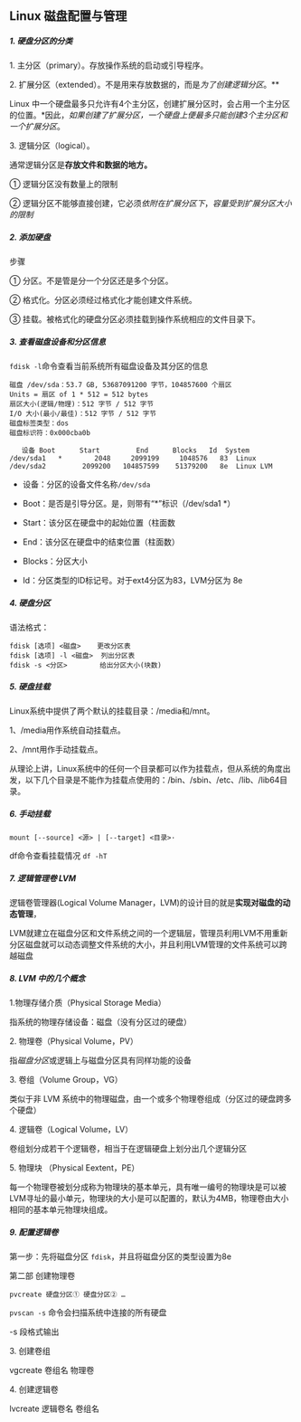 ## Linux 磁盘配置与管理

##### 1\. 硬盘分区的分类

1\. 主分区（primary）。存放操作系统的启动或引导程序。

2\. 扩展分区（extended）。不是用来存放数据的，而是*为了创建逻辑分区*。**

Linux 中一个硬盘最多只允许有4个主分区，创建扩展分区时，会占用一个主分区的位置。*因此，*如果创建了扩展分区，一个硬盘上便最多只能创建3个主分区和一个扩展分区*。

3\. 逻辑分区（logical）。

通常逻辑分区是**存放文件和数据的地方。**

① 逻辑分区没有数量上的限制

② 逻辑分区不能够直接创建，它必须*依附在扩展分区下*，*容量受到扩展分区大小的限制*

##### 2\. 添加硬盘

步骤

① 分区。不是管是分一个分区还是多个分区。

② 格式化。分区必须经过格式化才能创建文件系统。

③ 挂载。被格式化的硬盘分区必须挂载到操作系统相应的文件目录下。

##### 3\. 查看磁盘设备和分区信息

`fdisk -l`命令查看当前系统所有磁盘设备及其分区的信息

```shell
磁盘 /dev/sda：53.7 GB, 53687091200 字节，104857600 个扇区
Units = 扇区 of 1 * 512 = 512 bytes
扇区大小(逻辑/物理)：512 字节 / 512 字节
I/O 大小(最小/最佳)：512 字节 / 512 字节
磁盘标签类型：dos
磁盘标识符：0x000cba0b

   设备 Boot      Start         End      Blocks   Id  System
/dev/sda1   *        2048     2099199     1048576   83  Linux
/dev/sda2         2099200   104857599    51379200   8e  Linux LVM

```

- 设备：分区的设备文件名称`/dev/sda`

- Boot：是否是引导分区。是，则带有“*”标识（/dev/sda1 *）
- Start：该分区在硬盘中的起始位置（柱面数
- End：该分区在硬盘中的结束位置（柱面数）
- Blocks：分区大小
- Id：分区类型的ID标记号。对于ext4分区为83，LVM分区为 8e

##### 4\. 硬盘分区

语法格式：

```
fdisk [选项] <磁盘>    更改分区表
fdisk [选项] -l <磁盘>  列出分区表
fdisk -s <分区>        给出分区大小(块数) 
```

##### 5\. 硬盘挂载

Linux系统中提供了两个默认的挂载目录：/media和/mnt。

1、/media用作系统自动挂载点。

2、/mnt用作手动挂载点。

从理论上讲，Linux系统中的任何一个目录都可以作为挂载点，但从系统的角度出发，以下几个目录是不能作为挂载点使用的：/bin、/sbin、/etc、/lib、/lib64目录。

##### 6\. 手动挂载

`mount [--source] <源> | [--target] <目录>·`

df命令查看挂载情况 `df -hT`

##### 7\. 逻辑管理卷 LVM

逻辑卷管理器(Logical Volume Manager，LVM)的设计目的就是**实现对磁盘的动态管理**，

LVM就建立在磁盘分区和文件系统之间的一个逻辑层，管理员利用LVM不用重新分区磁盘就可以动态调整文件系统的大小，并且利用LVM管理的文件系统可以跨越磁盘

##### 8\. LVM 中的几个概念

1\.物理存储介质（Physical Storage Media）

指系统的物理存储设备：磁盘（没有分区过的硬盘）

2\. 物理卷（Physical Volume，PV）

指*磁盘分区*或逻辑上与磁盘分区具有同样功能的设备

3\. 卷组（Volume Group，VG）

类似于非 LVM 系统中的物理磁盘，由一个或多个物理卷组成（分区过的硬盘跨多个硬盘）

4\. 逻辑卷（Logical Volume，LV）

卷组划分成若干个逻辑卷，相当于在逻辑硬盘上划分出几个逻辑分区

5\. 物理块 （Physical Eextent，PE）

每一个物理卷被划分成称为物理块的基本单元，具有唯一编号的物理块是可以被LVM寻址的最小单元，物理块的大小是可以配置的，默认为4MB，物理卷由大小相同的基本单元物理块组成。

##### 9\. 配置逻辑卷

第一步：先将磁盘分区 `fdisk`，并且将磁盘分区的类型设置为8e

第二部 创建物理卷

`pvcreate 硬盘分区① 硬盘分区② …`

`pvscan -s` 命令会扫描系统中连接的所有硬盘

-s 段格式输出

3\. 创建卷组

vgcreate 卷组名 物理卷

4\.  创建逻辑卷

lvcreate 逻辑卷名 卷组名

